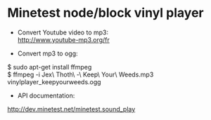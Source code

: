 Minetest node/block vinyl player
================================
  
  
* Convert Youtube video to mp3:  
http://www.youtube-mp3.org/fr
  

* Convert mp3 to ogg:  

$ sudo apt-get install ffmpeg  
$ ffmpeg -i Jex\ Thoth\ -\ Keep\ Your\ Weeds.mp3 vinylplayer_keepyourweeds.ogg  
 

* API documentation:  

http://dev.minetest.net/minetest.sound_play 
